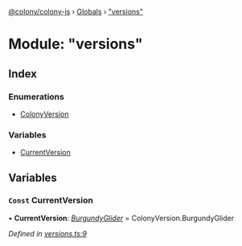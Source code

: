 [@colony/colony-js](../README.md) › [Globals](../globals.md) › ["versions"](_versions_.md)

# Module: "versions"

## Index

### Enumerations

* [ColonyVersion](../enums/_versions_.colonyversion.md)

### Variables

* [CurrentVersion](_versions_.md#const-currentversion)

## Variables

### `Const` CurrentVersion

• **CurrentVersion**: *[BurgundyGlider](../enums/_versions_.colonyversion.md#burgundyglider)* = ColonyVersion.BurgundyGlider

*Defined in [versions.ts:9](https://github.com/JoinColony/colonyJS/blob/3e623ff/versions.ts#L9)*
